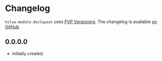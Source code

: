# Changelog

`hslua-module-doclayout` uses [PVP Versioning][1].
The changelog is available [on GitHub][2].

## 0.0.0.0

* Initially created.

[1]: https://pvp.haskell.org
[2]: https://github.com/hslua/hslua-module-doclayout/releases
